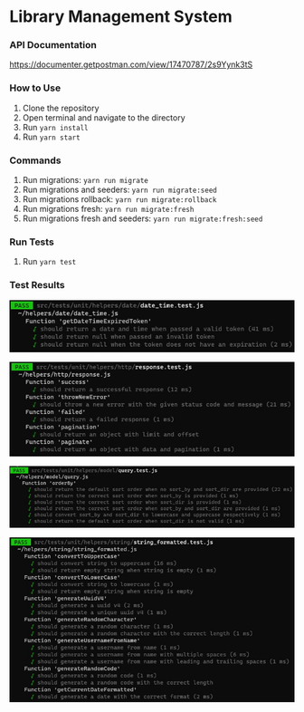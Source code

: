 # Library Management System

### API Documentation
https://documenter.getpostman.com/view/17470787/2s9Yynk3tS

### How to Use
1. Clone the repository
2. Open terminal and navigate to the directory
3. Run `yarn install`
4. Run `yarn start`

### Commands
1. Run migrations: `yarn run migrate`
2. Run migrations and seeders: `yarn run migrate:seed`
3. Run migrations rollback: `yarn run migrate:rollback`
4. Run migrations fresh: `yarn run migrate:fresh`
5. Run migrations fresh and seeders: `yarn run migrate:fresh:seed`

### Run Tests
1. Run `yarn test`

### Test Results
![date_time.test.js](https://raw.githubusercontent.com/bagusvalentinoo/library-management-system-api/main/test-results/unit/date_time.test.js.jpg)

![response.test.js](https://raw.githubusercontent.com/bagusvalentinoo/library-management-system-api/main/test-results/unit/response.test.js.jpg)

![query.test.js](https://raw.githubusercontent.com/bagusvalentinoo/library-management-system-api/main/test-results/unit/query.test.js.jpg)

![string_formatted.test.js](https://raw.githubusercontent.com/bagusvalentinoo/library-management-system-api/main/test-results/unit/string_formatted.test.js.jpg)